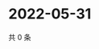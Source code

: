 # 2022-05-31

共 0 条

<!-- BEGIN WEIBO -->
<!-- 最后更新时间 Tue May 31 2022 18:20:25 GMT+0800 (China Standard Time) -->

<!-- END WEIBO -->
